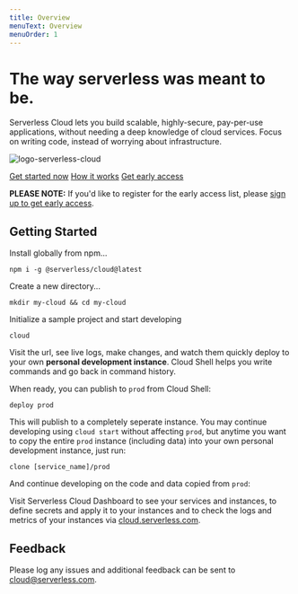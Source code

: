 ```yaml
---
title: Overview
menuText: Overview
menuOrder: 1
---
```


# The way serverless was meant to be.

Serverless Cloud lets you build scalable, highly-secure, pay-per-use applications, without needing a deep knowledge of cloud services. Focus on writing code, instead of worrying about infrastructure.

![logo-serverless-cloud](https://user-images.githubusercontent.com/22547594/130658274-99331bce-8f6d-4a03-83b5-7a51030ac08a.jpg)

<a href="#getting-started" >Get started now</a>
<a href="/cloud/docs/learn" >How it works</a>
<a href="https://xv4b63nuizx.typeform.com/cloud" target="_blank" >Get early access</a>

**PLEASE NOTE:** If you'd like to register for the early access list, please [sign up to get early access](https://xv4b63nuizx.typeform.com/cloud).

## Getting Started

Install globally from npm...

```
npm i -g @serverless/cloud@latest
```

Create a new directory...

```
mkdir my-cloud && cd my-cloud
```

Initialize a sample project and start developing

```
cloud
```

Visit the url, see live logs, make changes, and watch them quickly deploy to your own **personal development instance**. Cloud Shell helps you write commands and go back in command history.

When ready, you can publish to `prod` from Cloud Shell:

```
deploy prod
```

This will publish to a completely seperate instance. You may continue developing using `cloud start` without affecting `prod`, but anytime you want to copy the entire `prod` instance (including data) into your own personal development instance, just run:

```
clone [service_name]/prod
```

And continue developing on the code and data copied from `prod`:

Visit Serverless Cloud Dashboard to see your services and instances, to define secrets and apply it to your instances and to check the logs and metrics of your instances via [cloud.serverless.com](https://cloud.serverless.com).

## Feedback

Please log any issues and additional feedback can be sent to [cloud@serverless.com](mailto:cloud@serverless.com).
